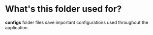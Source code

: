 # What's this folder used for?

**configs** folder files save important configurations used throughout the application.
